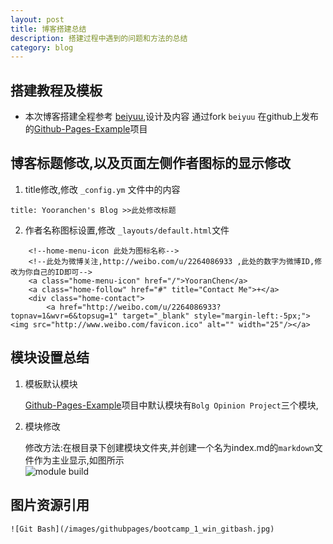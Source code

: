```yaml
---
layout: post
title: 博客搭建总结
description: 搭建过程中遇到的问题和方法的总结
category: blog
---
```



##	搭建教程及模板
*	本次博客搭建全程参考 [beiyuu](http://beiyuu.com/),设计及内容 通过fork `beiyuu` 在github上发布的[Github-Pages-Example](https://github.com/beiyuu/Github-Pages-Example)项目

##	博客标题修改,以及页面左侧作者图标的显示修改
1.	title修改,修改 `_config.ym` 文件中的内容

````
title: Yooranchen's Blog >>此处修改标题
````
2.	作者名称图标设置,修改 `_layouts/default.html`文件

````
	<!--home-menu-icon 此处为图标名称-->
	<!--此处为微博关注,http://weibo.com/u/2264086933 ,此处的数字为微博ID,修改为你自己的ID即可-->
	<a class="home-menu-icon" href="/">YooranChen</a>
    <a class="home-follow" href="#" title="Contact Me">+</a>
    <div class="home-contact">
    	<a href="http://weibo.com/u/2264086933?topnav=1&wvr=6&topsug=1" target="_blank" style="margin-left:-5px;"><img src="http://www.weibo.com/favicon.ico" alt="" width="25"/></a>
````
## 模块设置总结
1.	模板默认模块
    
    [Github-Pages-Example](https://github.com/beiyuu/Github-Pages-Example)项目中默认模块有`Bolg Opinion Project`三个模块,
2.	模块修改
    
	修改方法:在根目录下创建模块文件夹,并创建一个名为index.md的`markdown`文件作为主业显示,如图所示	
![module build](http://7xj1e4.com1.z0.glb.clouddn.com/image_0513model.png?imageView2/1/w/300/h/200/q/75/format/JPG|watermark/2/text/eW9vcmFuY2hlbg==/font/5a6L5L2T/fontsize/500/fill/I0VGRUZFRg==/dissolve/100/gravity/Center)
    
##	图片资源引用
````
![Git Bash](/images/githubpages/bootcamp_1_win_gitbash.jpg)

````


